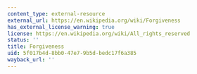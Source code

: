 ```yaml
---
content_type: external-resource
external_url: https://en.wikipedia.org/wiki/Forgiveness
has_external_license_warning: true
license: https://en.wikipedia.org/wiki/All_rights_reserved
status: ''
title: Forgiveness
uid: 5f017b4d-8bb0-47e7-9b5d-bedc17f6a385
wayback_url: ''
---
```

